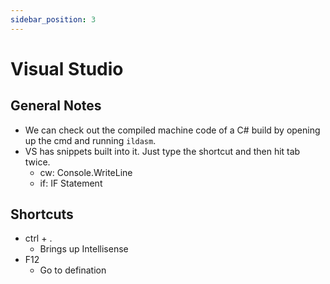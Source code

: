 ```yaml
---
sidebar_position: 3
---
```


# Visual Studio

## General Notes
- We can check out the compiled machine code of a C# build by opening up the cmd and running `ildasm`. 
- VS has snippets built into it.  Just type the shortcut and then hit tab twice.
    - cw: Console.WriteLine
    - if: IF Statement

## Shortcuts
- ctrl + .
    - Brings up Intellisense
- F12
    - Go to defination    